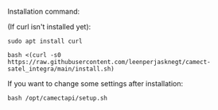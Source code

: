 Installation command:

(If curl isn't installed yet):

```
sudo apt install curl
```

```
bash <(curl -s0 https://raw.githubusercontent.com/leenperjasknegt/camect-satel_integra/main/install.sh)
```

If you want to change some settings after installation:

```
bash /opt/camectapi/setup.sh
```

